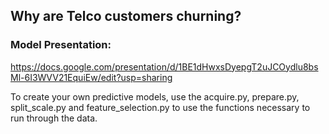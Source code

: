 ## Why are Telco customers churning?

### Model Presentation:
https://docs.google.com/presentation/d/1BE1dHwxsDyepgT2uJCOydlu8bsMl-6I3WVV21EquiEw/edit?usp=sharing

To create your own predictive models, use the acquire.py, prepare.py, split_scale.py and feature_selection.py to use the functions necessary to run through the data.
